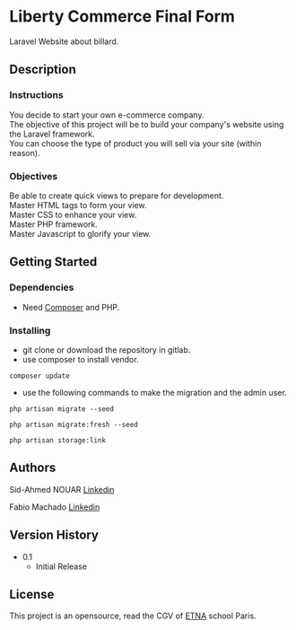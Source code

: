# Liberty Commerce Final Form

Laravel Website about billard.

## Description
### Instructions
You decide to start your own e-commerce company.  
The objective of this project will be to build your company's website using the Laravel framework.  
You can choose the type of product you will sell via your site (within reason).

### Objectives
Be able to create quick views to prepare for development.  
Master HTML tags to form your view.  
Master CSS to enhance your view.  
Master PHP framework.  
Master Javascript to glorify your view.  
## Getting Started

### Dependencies

* Need [Composer](https://getcomposer.org/) and PHP.

### Installing

* git clone or download the repository in gitlab.
* use composer to install vendor.
```
composer update
```
* use the following commands to make the migration and the admin user.
```
php artisan migrate --seed
```
```
php artisan migrate:fresh --seed
```
```
php artisan storage:link
```
## Authors

Sid-Ahmed NOUAR  [Linkedin](https://www.linkedin.com/in/sid-ahmed-nouar-4347b5159/)

Fabio Machado   [Linkedin](https://www.linkedin.com/in/fabio-aires-machado/)

## Version History

* 0.1
    * Initial Release

## License

This project is an opensource, read the CGV of [ETNA](https://etna.io/) school Paris.

